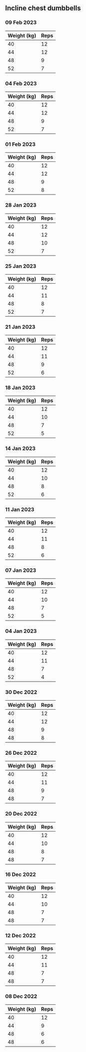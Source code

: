 ## Incline chest dumbbells

### 09 Feb 2023

| Weight (kg) | Reps |
| ----------- | ---- |
| 40 | 12 |
| 44 | 12 |
| 48 | 9 |
| 52 | 7 |

### 04 Feb 2023

| Weight (kg) | Reps |
| ----------- | ---- |
| 40 | 12 |
| 44 | 12 |
| 48 | 9 |
| 52 | 7 |

### 01 Feb 2023

| Weight (kg) | Reps |
| ----------- | ---- |
| 40 | 12 |
| 44 | 12 |
| 48 | 9 |
| 52 | 8 |

### 28 Jan 2023

| Weight (kg) | Reps |
| ----------- | ---- |
| 40 | 12 |
| 44 | 12 |
| 48 | 10 |
| 52 | 7 |

### 25 Jan 2023

| Weight (kg) | Reps |
| ----------- | ---- |
| 40 | 12 |
| 44 | 11 |
| 48 | 8 |
| 52 | 7 |

### 21 Jan 2023

| Weight (kg) | Reps |
| ----------- | ---- |
| 40 | 12 |
| 44 | 11 |
| 48 | 9 |
| 52 | 6 |

### 18 Jan 2023

| Weight (kg) | Reps |
| ----------- | ---- |
| 40 | 12 |
| 44 | 10 |
| 48 | 7 |
| 52 | 5 |

### 14 Jan 2023

| Weight (kg) | Reps |
| ----------- | ---- |
| 40 | 12 |
| 44 | 10 |
| 48 | 8 |
| 52 | 6 |

### 11 Jan 2023

| Weight (kg) | Reps |
| ----------- | ---- |
| 40 | 12 |
| 44 | 11 |
| 48 | 8 |
| 52 | 6 |

### 07 Jan 2023

| Weight (kg) | Reps |
| ----------- | ---- |
| 40 | 12 |
| 44 | 10 |
| 48 | 7 |
| 52 | 5 |

### 04 Jan 2023

| Weight (kg) | Reps |
| ----------- | ---- |
| 40 | 12 |
| 44 | 11 |
| 48 | 7 |
| 52 | 4 |

### 30 Dec 2022

| Weight (kg) | Reps |
| ----------- | ---- |
| 40 | 12 |
| 44 | 12 |
| 48 | 9 |
| 48 | 8 |

### 26 Dec 2022

| Weight (kg) | Reps |
| ----------- | ---- |
| 40 | 12 |
| 44 | 11 |
| 48 | 9 |
| 48 | 7 |

### 20 Dec 2022

| Weight (kg) | Reps |
| ----------- | ---- |
| 40 | 12 |
| 44 | 10 |
| 48 | 8 |
| 48 | 7 |

### 16 Dec 2022

| Weight (kg) | Reps |
| ----------- | ---- |
| 40 | 12 |
| 44 | 10 |
| 48 | 7 |
| 48 | 7 |

### 12 Dec 2022

| Weight (kg) | Reps |
| ----------- | ---- |
| 40 | 12 |
| 44 | 11 |
| 48 | 7 |
| 48 | 7 |

### 08 Dec 2022

| Weight (kg) | Reps |
| ----------- | ---- |
| 40 | 12 |
| 44 | 9 |
| 48 | 6 |
| 48 | 6 |